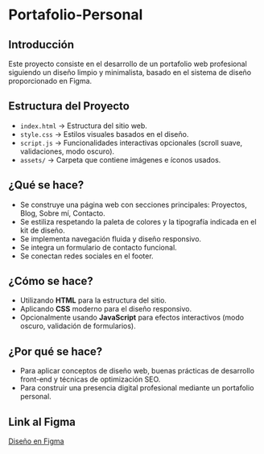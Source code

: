 # Portafolio-Personal

## Introducción

Este proyecto consiste en el desarrollo de un portafolio web profesional siguiendo un diseño limpio y minimalista, basado en el sistema de diseño proporcionado en Figma.

## Estructura del Proyecto

- `index.html` → Estructura del sitio web.
- `style.css` → Estilos visuales basados en el diseño.
- `script.js` → Funcionalidades interactivas opcionales (scroll suave, validaciones, modo oscuro).
- `assets/` → Carpeta que contiene imágenes e íconos usados.

## ¿Qué se hace?

- Se construye una página web con secciones principales: Proyectos, Blog, Sobre mí, Contacto.
- Se estiliza respetando la paleta de colores y la tipografía indicada en el kit de diseño.
- Se implementa navegación fluida y diseño responsivo.
- Se integra un formulario de contacto funcional.
- Se conectan redes sociales en el footer.

## ¿Cómo se hace?

- Utilizando **HTML** para la estructura del sitio.
- Aplicando **CSS** moderno para el diseño responsivo.
- Opcionalmente usando **JavaScript** para efectos interactivos (modo oscuro, validación de formularios).

## ¿Por qué se hace?

- Para aplicar conceptos de diseño web, buenas prácticas de desarrollo front-end y técnicas de optimización SEO.
- Para construir una presencia digital profesional mediante un portafolio personal.

## Link al Figma

[Diseño en Figma](https://www.figma.com/design/gu7lIbnHzScmjbPTQuL3Ix/Portafolio?node-id=0-1&t=KzWJANf2t8unCKW9-1)
